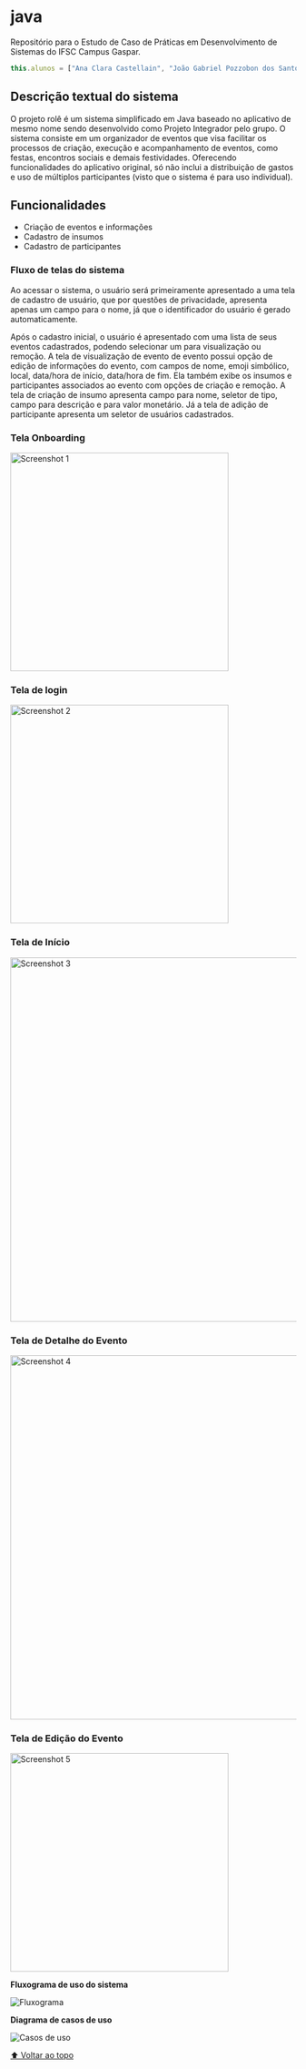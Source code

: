  # java

 Repositório para o Estudo de Caso de Práticas em Desenvolvimento de Sistemas do IFSC Campus Gaspar.

 ```javascript
this.alunos = ["Ana Clara Castellain", "João Gabriel Pozzobon dos Santos", "Maiara Junches Seemann"];
```

##  Descrição textual do sistema

O projeto rolê  é um sistema simplificado em Java baseado no aplicativo de mesmo nome sendo desenvolvido como Projeto Integrador pelo grupo. O sistema consiste em um organizador de eventos que visa facilitar os processos de criação, execução e acompanhamento de eventos, como festas, encontros sociais e demais festividades. Oferecendo funcionalidades do aplicativo original, só não inclui a distribuição de gastos e uso de múltiplos participantes (visto que o sistema é para uso individual).

## Funcionalidades

- Criação de eventos e informações
- Cadastro de insumos
- Cadastro de participantes

###  Fluxo de telas do sistema

Ao acessar o sistema, o usuário será primeiramente apresentado a uma tela de cadastro de usuário, que por questões de privacidade, apresenta apenas um campo para o nome, já que o  identificador do usuário é gerado automaticamente.

Após o cadastro inicial, o usuário é apresentado com uma lista de seus eventos cadastrados, podendo selecionar um para visualização ou remoção. A tela de visualização de evento de evento possui opção de edição de informações do evento, com campos de nome, emoji simbólico, local, data/hora de início, data/hora de fim. Ela também exibe os insumos e participantes associados ao evento com opções de criação e remoção. A tela de criação de insumo apresenta campo para nome, seletor de tipo, campo para descrição e para valor monetário. Já a tela de adição de participante apresenta um seletor de usuários cadastrados.

### Tela Onboarding
<img width="384" alt="Screenshot 1" src="https://github.com/role-pi/java/assets/41346220/bb5aa15d-cf14-4149-b1b2-93da4d1f898b">

### Tela de login
<img width="384" alt="Screenshot 2" src="https://github.com/role-pi/java/assets/41346220/26b4c7dc-4a35-4042-b759-df5b4eab551f">

### Tela de Início 
<img width="640" alt="Screenshot 3" src="https://github.com/role-pi/java/assets/41346220/c1fc75b0-d20b-4192-b0f1-60485c7d83b0">

### Tela de Detalhe do Evento 
<img width="640" alt="Screenshot 4" src="https://github.com/role-pi/java/assets/41346220/f1a76952-56c9-4f6f-88e5-d8ad08b7812a">

### Tela de Edição do Evento
<img width="384" alt="Screenshot 5" src="https://github.com/role-pi/java/assets/41346220/53f7486b-8f52-4e6b-bc64-b64db5e02a4e">


**Fluxograma de uso do sistema**

![Fluxograma](https://github.com/role-pi/estudo-de-caso-pds1/assets/111303609/91def2c5-b999-4ecd-92cc-5ac7225c9415)

**Diagrama de casos de uso**

![Casos de uso](https://github.com/role-pi/estudo-de-caso-pds1/assets/111303609/3a6ec8a3-375e-420d-9c37-55e150c57302)

[⬆ Voltar ao topo](#estudo-de-caso)<br>

